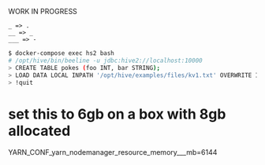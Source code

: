 WORK IN PROGRESS

```
_ => .
__ => _
___ => -
```

```bash
$ docker-compose exec hs2 bash
# /opt/hive/bin/beeline -u jdbc:hive2://localhost:10000
> CREATE TABLE pokes (foo INT, bar STRING);
> LOAD DATA LOCAL INPATH '/opt/hive/examples/files/kv1.txt' OVERWRITE INTO TABLE pokes;
> !quit
```

# set this to 6gb on a box with 8gb allocated
YARN_CONF_yarn_nodemanager_resource_memory___mb=6144